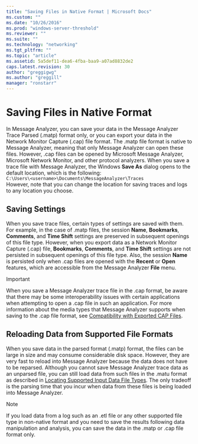 ```yaml
---
title: "Saving Files in Native Format | Microsoft Docs"
ms.custom: ""
ms.date: "10/26/2016"
ms.prod: "windows-server-threshold"
ms.reviewer: ""
ms.suite: ""
ms.technology: "networking"
ms.tgt_pltfrm: ""
ms.topic: "article"
ms.assetid: 5a5def11-dea6-4fba-baa9-a07ad8832de2
caps.latest.revision: 30
author: "greggigwg"
ms.author: "greggill"
manager: "ronstarr"
---
```


# Saving Files in Native Format

In Message Analyzer, you can save your data in the Message Analyzer Trace Parsed (.matp) format only, or you can export your data in the Network Monitor Capture (.cap) file format. The .matp file format is native to Message Analyzer, meaning that only Message Analyzer can open these files. However, .cap files can be opened by Microsoft Message Analyzer, Microsoft Network Monitor, and other protocol analyzers. When you save a trace file with Message Analyzer, the Windows **Save As** dialog opens to the default location, which is the following:  
`C:\Users\<username>\Documents\MessageAnalyzer\Traces`  
However, note that you can change the location for saving traces and logs to any location you choose.  
  
## Saving Settings  

 When you save trace files, certain types of settings are saved with them. For example, in the case of .matp files, the session **Name**, **Bookmarks**, **Comments**, and **Time Shift** settings are preserved in subsequent openings of this file type. However, when you export data as a Network Monitor Capture (.cap) file, **Bookmarks**, **Comments**, and **Time Shift** settings are not persisted in subsequent openings of this file type. Also, the session **Name** is persisted only when .cap files are opened with the **Recent** or **Open** features, which are accessible from the Message Analyzer **File** menu.  
  
> [!IMPORTANT]
>  When you save a Message Analyzer trace file in the .cap format, be aware that there may be some interoperability issues with certain applications when attempting to open a .cap file in such an application. For more information about the media types that Message Analyzer supports when saving to the .cap file format, see [Compatibility with Exported CAP Files](compatibility-with-exported-cap-files.md).  
  
## Reloading Data from Supported File Formats  

 When you save data in the parsed format (.matp) format, the files can be large in size and may consume considerable disk space. However, they are very fast to reload into Message Analyzer because the data does not have to be reparsed. Although you cannot save Message Analyzer trace data as an unparsed file, you can still load data from such files in the .matu format as described in [Locating Supported Input Data File Types](locating-supported-input-data-file-types.md). The only tradeoff is the parsing time that you incur when data from these files is being loaded into Message Analyzer.  
  
> [!NOTE]
>  If you load data from a log such as an .etl file or any other supported file type in non-native format and you need to save the results following data manipulation and analysis, you can save the data in the .matp or .cap file format only.
